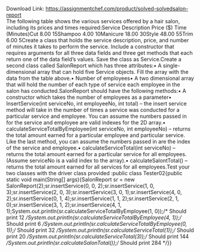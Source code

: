 Download Link: https://assignmentchef.com/product/solved-solvedsalon-report
<br>
The following table shows the various services offered by a hair salon, including its prices and times required:Service Description Price ($) Time (Minutes)Cut 8.00 15Shampoo 4.00 10Manicure 18.00 30Style 48.00 55Trim 6.00 5Create a class that holds the service description, price, and number of minutes it takes to perform the service. Include a constructor that requires arguments for all three data fields and three get methods that each return one of the data field’s values. Save the class as Service.Create a second class called SalonReport which has three attributes:• A single-dimensional array that can hold five Service objects. Fill the array with the data from the table above.• Number of employees• A two dimensional array that will hold the number of each type of service each employee in the salon has conducted.SalonReport should have the following methods:• A constructor which takes the number of employees as a parameter• InsertService(int serviceNo, int employeeNo, int total) – the insert service method will take in the number of times a service was conducted for a particular service and employee. You can assume the numbers passed in for the service and employee are valid indexes for the 2D array.• calculateServiceTotalByEmployee(int serviceNo, int employeeNo) – returns the total amount earned for a particular employee and particular service. Like the last method, you can assume the numbers passed in are the index of the service and employee.• calculateServiceTotal(int serviceNo) – returns the total amount earned for a particular service for all employees. (Assume serviceNo is a valid index to the array).• calculateSalontTotal() – returns the total amount earned for all services for all employees.Test your two classes with the driver class provided :public class Tester02{public static void main(String[] args){SalonReport sr = new SalonReport(2);sr.insertService(0, 0, 2);sr.insertService(1, 0, 3);sr.insertService(2, 0, 3);sr.insertService(3, 0, 1);sr.insertService(4, 0, 2);sr.insertService(0, 1, 4);sr.insertService(1, 1, 2);sr.insertService(2, 1, 0);sr.insertService(3, 1, 2);sr.insertService(4, 1, 1);System.out.println(sr.calculateServiceTotalByEmployee(1, 0));/* Should print 12 */System.out.println(sr.calculateServiceTotalByEmployee(4, 1));/* Should print 6 */System.out.println(sr.calculateServiceTotalByEmployee(0, 1));/* Should print 32 */System.out.println(sr.calculateServiceTotal(1));/* Should print 20 */System.out.println(sr.calculateServiceTotal(3));/* Should print 144 */System.out.println(sr.calculateSalonTotal());/* Should print 284 */}}